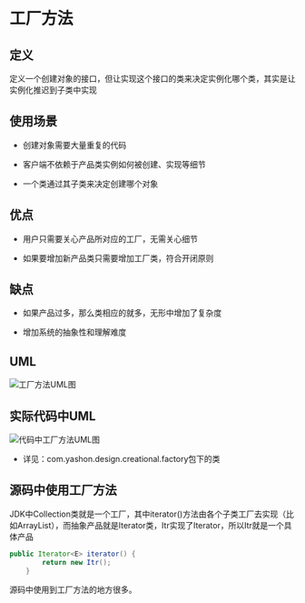 # 工厂方法

## 定义

定义一个创建对象的接口，但让实现这个接口的类来决定实例化哪个类，其实是让实例化推迟到子类中实现

## 使用场景

* 创建对象需要大量重复的代码

* 客户端不依赖于产品类实例如何被创建、实现等细节

* 一个类通过其子类来决定创建哪个对象 

## 优点

* 用户只需要关心产品所对应的工厂，无需关心细节

* 如果要增加新产品类只需要增加工厂类，符合开闭原则

## 缺点

* 如果产品过多，那么类相应的就多，无形中增加了复杂度

* 增加系统的抽象性和理解难度

## UML

![工厂方法UML图](https://ws1.sinaimg.cn/large/7ebba446gy1fymbg19fldj21p80oswhl.jpg)

## 实际代码中UML

![代码中工厂方法UML图](https://ws1.sinaimg.cn/large/7ebba446gy1fymg3hzmwij21be0xmn0g.jpg)

* 详见：com.yashon.design.creational.factory包下的类

## 源码中使用工厂方法

JDK中Collection类就是一个工厂，其中iterator()方法由各个子类工厂去实现（比如ArrayList），而抽象产品就是Iterator类，Itr实现了Iterator，所以Itr就是一个具体产品

```java
public Iterator<E> iterator() {
        return new Itr();
    }

```

源码中使用到工厂方法的地方很多。